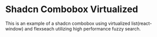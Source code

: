 # Shadcn Combobox Virtualized

This is an example of a shadcn combobox using virtualized list(react-window) and flexseach utilizing high performance fuzzy search.